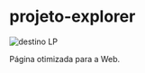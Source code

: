 # projeto-explorer

![destino LP](https://user-images.githubusercontent.com/107657763/176613233-a75df297-97d1-4cf6-984b-322d7c8b668e.png)

Página otimizada para a Web.
